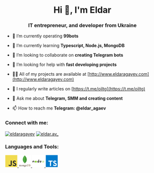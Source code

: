 <h1 align="center">Hi 👋, I'm Eldar</h1>
<h3 align="center">IT entrepreneur, and developer from Ukraine</h3>

- 🔭 I’m currently operating **99bots**

- 🌱 I’m currently learning **Typescript, Node.js, MongoDB**

- 👯 I’m looking to collaborate on **creating Telegram bots**

- 🤝 I’m looking for help with **fast developing projects**

- 👨‍💻 All of my projects are available at [http://www.eldaragayev.com](http://www.eldaragayev.com)

- 📝 I regularly write articles on [https://t.me/oiltg](https://t.me/oiltg)

- 💬 Ask me about **Telegram, SMM and creating content**

- 📫 How to reach me **Telegram: @eldar_agaev**

<h3 align="left">Connect with me:</h3>
<p align="left">
<a href="https://linkedin.com/in/eldaragayev" target="blank"><img align="center" src="https://raw.githubusercontent.com/rahuldkjain/github-profile-readme-generator/master/src/images/icons/Social/linked-in-alt.svg" alt="eldaragayev" height="30" width="40" /></a>
<a href="https://instagram.com/eldar.av_" target="blank"><img align="center" src="https://raw.githubusercontent.com/rahuldkjain/github-profile-readme-generator/master/src/images/icons/Social/instagram.svg" alt="eldar.av_" height="30" width="40" /></a>
</p>

<h3 align="left">Languages and Tools:</h3>
<p align="left"> <a href="https://developer.mozilla.org/en-US/docs/Web/JavaScript" target="_blank" rel="noreferrer"> <img src="https://raw.githubusercontent.com/devicons/devicon/master/icons/javascript/javascript-original.svg" alt="javascript" width="40" height="40"/> </a> <a href="https://www.mongodb.com/" target="_blank" rel="noreferrer"> <img src="https://raw.githubusercontent.com/devicons/devicon/master/icons/mongodb/mongodb-original-wordmark.svg" alt="mongodb" width="40" height="40"/> </a> <a href="https://nodejs.org" target="_blank" rel="noreferrer"> <img src="https://raw.githubusercontent.com/devicons/devicon/master/icons/nodejs/nodejs-original-wordmark.svg" alt="nodejs" width="40" height="40"/> </a> <a href="https://www.typescriptlang.org/" target="_blank" rel="noreferrer"> <img src="https://raw.githubusercontent.com/devicons/devicon/master/icons/typescript/typescript-original.svg" alt="typescript" width="40" height="40"/> </a> </p>
